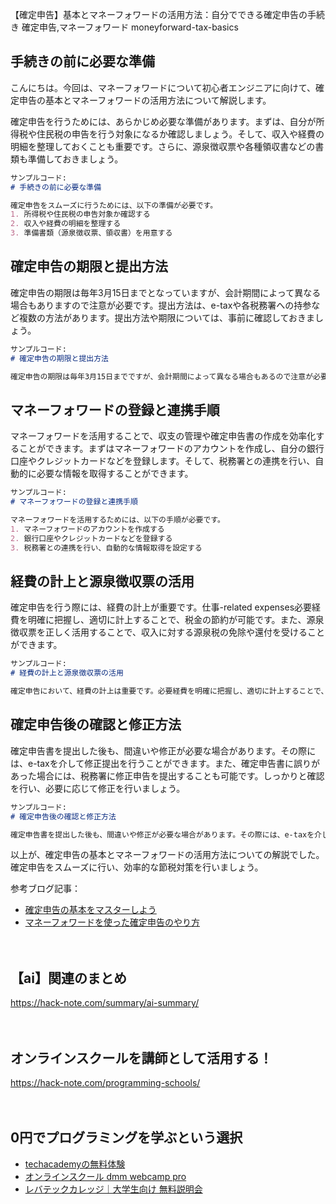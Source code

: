 【確定申告】基本とマネーフォワードの活用方法：自分でできる確定申告の手続き
確定申告,マネーフォワード
moneyforward-tax-basics

## 手続きの前に必要な準備

こんにちは。今回は、マネーフォワードについて初心者エンジニアに向けて、確定申告の基本とマネーフォワードの活用方法について解説します。

確定申告を行うためには、あらかじめ必要な準備があります。まずは、自分が所得税や住民税の申告を行う対象になるか確認しましょう。そして、収入や経費の明細を整理しておくことも重要です。さらに、源泉徴収票や各種領収書などの書類も準備しておきましょう。

```markdown
サンプルコード:
# 手続きの前に必要な準備

確定申告をスムーズに行うためには、以下の準備が必要です。
1. 所得税や住民税の申告対象か確認する
2. 収入や経費の明細を整理する
3. 準備書類（源泉徴収票、領収書）を用意する
```

## 確定申告の期限と提出方法

確定申告の期限は毎年3月15日までとなっていますが、会計期間によって異なる場合もありますので注意が必要です。提出方法は、e-taxや各税務署への持参など複数の方法があります。提出方法や期限については、事前に確認しておきましょう。

```markdown
サンプルコード:
# 確定申告の期限と提出方法

確定申告の期限は毎年3月15日までですが、会計期間によって異なる場合もあるので注意が必要です。提出方法は、e-taxや税務署への提出などがあります。
```

## マネーフォワードの登録と連携手順

マネーフォワードを活用することで、収支の管理や確定申告書の作成を効率化することができます。まずはマネーフォワードのアカウントを作成し、自分の銀行口座やクレジットカードなどを登録します。そして、税務署との連携を行い、自動的に必要な情報を取得することができます。

```markdown
サンプルコード:
# マネーフォワードの登録と連携手順

マネーフォワードを活用するためには、以下の手順が必要です。
1. マネーフォワードのアカウントを作成する
2. 銀行口座やクレジットカードなどを登録する
3. 税務署との連携を行い、自動的な情報取得を設定する
```

## 経費の計上と源泉徴収票の活用

確定申告を行う際には、経費の計上が重要です。仕事-related expenses必要経費を明確に把握し、適切に計上することで、税金の節約が可能です。また、源泉徴収票を正しく活用することで、収入に対する源泉税の免除や還付を受けることができます。

```markdown
サンプルコード:
# 経費の計上と源泉徴収票の活用

確定申告において、経費の計上は重要です。必要経費を明確に把握し、適切に計上することで、税金の節約が可能です。
```

## 確定申告後の確認と修正方法

確定申告書を提出した後も、間違いや修正が必要な場合があります。その際には、e-taxを介して修正提出を行うことができます。また、確定申告書に誤りがあった場合には、税務署に修正申告を提出することも可能です。しっかりと確認を行い、必要に応じて修正を行いましょう。

```markdown
サンプルコード:
# 確定申告後の確認と修正方法

確定申告書を提出した後も、間違いや修正が必要な場合があります。その際には、e-taxを介して修正提出を行うことができます。
```

以上が、確定申告の基本とマネーフォワードの活用方法についての解説でした。確定申告をスムーズに行い、効率的な節税対策を行いましょう。

参考ブログ記事：
- [確定申告の基本をマスターしよう](https://moneyforward.com/blog/personal/711/)
- [マネーフォワードを使った確定申告のやり方](https://manablog.org/moneyforward-tax-return/)

　

## 【ai】関連のまとめ
https://hack-note.com/summary/ai-summary/

　

## オンラインスクールを講師として活用する！
https://hack-note.com/programming-schools/

　

## 0円でプログラミングを学ぶという選択
- [techacademyの無料体験](//af.moshimo.com/af/c/click?a_id=2612475&amp;p_id=1555&amp;pc_id=2816&amp;pl_id=22706&amp;url=https%3a%2f%2ftechacademy.jp%2fhtmlcss-trial%3futm_source%3dmoshimo%26utm_medium%3daffiliate%26utm_campaign%3dtextad)
- [オンラインスクール dmm webcamp pro](//af.moshimo.com/af/c/click?a_id=2612482&amp;p_id=1363&amp;pc_id=2297&amp;pl_id=39999&amp;guid=on)
- [レバテックカレッジ｜大学生向け 無料説明会](//af.moshimo.com/af/c/click?a_id=4071793&p_id=3198&pc_id=7488&pl_id=41848)

